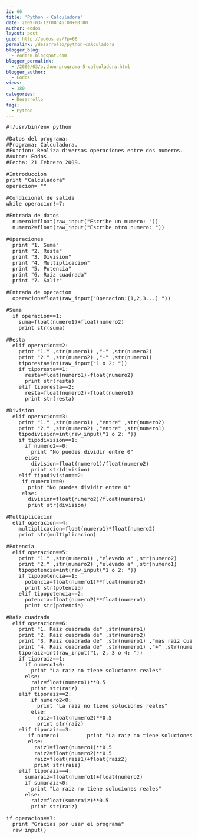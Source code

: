 ```yaml
---
id: 66
title: 'Python - Calculadora'
date: 2009-03-12T00:46:00+00:00
author: eodos
layout: post
guid: http://eodos.es/?p=66
permalink: /desarrollo/python-calculadora
blogger_blog:
  - eodos0.blogspot.com
blogger_permalink:
  - /2009/03/python-programa-5-calculadora.html
blogger_author:
  - Eodos
views:
  - 180
categories:
  - Desarrollo
tags:
  - Python
---
```

<pre class="lang:python decode:true ">#!/usr/bin/env python

#Datos del programa:
#Programa: Calculadora.
#Funcion: Realiza diversas operaciones entre dos numeros.
#Autor: Eodos.
#Fecha: 21 Febrero 2009.

#Introduccion
print "Calculadora"
operacion= ""

#Condicional de salida
while operacion!=7:

#Entrada de datos
  numero1=float(raw_input("Escribe un numero: "))
  numero2=float(raw_input("Escribe otro numero: "))

#Operaciones
  print "1. Suma"
  print "2. Resta"
  print "3. Division"
  print "4. Multiplicacion"
  print "5. Potencia"
  print "6. Raiz cuadrada"
  print "7. Salir"

#Entrada de operacion
  operacion=float(raw_input("Operacion:(1,2,3...) "))

#Suma
  if operacion==1:
    suma=float(numero1)+float(numero2)
    print str(suma)

#Resta
  elif operacion==2:
    print "1." ,str(numero1) ,"-" ,str(numero2)
    print "2." ,str(numero2) ,"-" ,str(numero1)
    tiporesta=int(raw_input("1 o 2: "))
    if tiporesta==1:
      resta=float(numero1)-float(numero2)
      print str(resta)
    elif tiporesta==2:
      resta=float(numero2)-float(numero1)
      print str(resta)

#Division
  elif operacion==3:
    print "1." ,str(numero1) ,"entre" ,str(numero2)
    print "2." ,str(numero2) ,"entre" ,str(numero1)
    tipodivision=int(raw_input("1 o 2: "))
    if tipodivision==1:
      if numero2==0:
        print "No puedes dividir entre 0"
      else:
        division=float(numero1)/float(numero2)
        print str(division)
    elif tipodivision==2:
     if numero1==0:
       print "No puedes dividir entre 0"
     else:
       division=float(numero2)/float(numero1)
       print str(division)

#Multiplicacion
  elif operacion==4:
    multiplicacion=float(numero1)*float(numero2)
    print str(multiplicacion)

#Potencia
  elif operacion==5:
    print "1." ,str(numero1) ,"elevado a" ,str(numero2)
    print "2." ,str(numero2) ,"elevado a" ,str(numero1)
    tipopotencia=int(raw_input("1 o 2: "))
    if tipopotencia==1:
      potencia=float(numero1)**float(numero2)
      print str(potencia)
    elif tipopotencia==2:
      potencia=float(numero2)**float(numero1)
      print str(potencia)

#Raiz cuadrada
  elif operacion==6:
    print "1. Raiz cuadrada de" ,str(numero1)
    print "2. Raiz cuadrada de" ,str(numero2)
    print "3. Raiz cuadrada de" ,str(numero1) ,"mas raiz cuadrada de" ,str(numero2)
    print "4. Raiz cuadrada de" ,str(numero1) ,"+" ,str(numero2)
    tiporaiz=int(raw_input("1, 2, 3 o 4: "))
    if tiporaiz==1:
      if numero1<0:
        print "La raiz no tiene soluciones reales"
      else:
        raiz=float(numero1)**0.5
        print str(raiz)
    elif tiporaiz==2:
        if numero2<0:
          print "La raiz no tiene soluciones reales"
        else:  
          raiz=float(numero2)**0.5
          print str(raiz)
    elif tiporaiz==3:
       if numero1         print "La raiz no tiene soluciones reales"
       else:
         raiz1=float(numero1)**0.5
         raiz2=float(numero2)**0.5
         raiz=float(raiz1)+float(raiz2)
         print str(raiz)
    elif tiporaiz==4:
      sumaraiz=float(numero1)+float(numero2)
      if sumaraiz<0:
        print "La raiz no tiene soluciones reales"
      else:
        raiz=float(sumaraiz)**0.5
        print str(raiz)

if operacion==7:
  print "Gracias por usar el programa"
  raw_input()</pre>

&nbsp;
